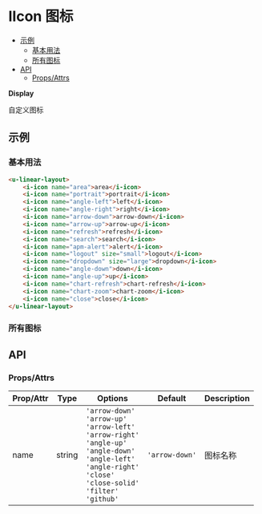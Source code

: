 <!-- 该 README.md 根据 api.yaml 和 docs/*.md 自动生成，为了方便在 GitHub 和 NPM 上查阅。如需修改，请查看源文件 -->

# IIcon 图标

- [示例](#示例)
    - [基本用法](#基本用法)
    - [所有图标](#所有图标)
- [API]()
    - [Props/Attrs](#propsattrs)

**Display**

自定义图标

## 示例
### 基本用法

``` html
<u-linear-layout>
    <i-icon name="area">area</i-icon>
    <i-icon name="portrait">portrait</i-icon>
    <i-icon name="angle-left">left</i-icon>
    <i-icon name="angle-right">right</i-icon>
    <i-icon name="arrow-down">arrow-down</i-icon>
    <i-icon name="arrow-up">arrow-up</i-icon>
    <i-icon name="refresh">refresh</i-icon>
    <i-icon name="search">search</i-icon>
    <i-icon name="apm-alert">alert</i-icon>
    <i-icon name="logout" size="small">logout</i-icon>
    <i-icon name="dropdown" size="large">dropdown</i-icon>
    <i-icon name="angle-down">down</i-icon>
    <i-icon name="angle-up">up</i-icon>
    <i-icon name="chart-refresh">chart-refresh</i-icon>
    <i-icon name="chart-zoom">chart-zoom</i-icon>
    <i-icon name="close">close</i-icon>
</u-linear-layout>
```

### 所有图标

<u-icon-example name="arrow-up"></u-icon-example>
<u-icon-example name="arrow-down"></u-icon-example>
<u-icon-example name="arrow-left"></u-icon-example>
<u-icon-example name="arrow-right"></u-icon-example>
<u-icon-example name="angle-up"></u-icon-example>
<u-icon-example name="angle-down"></u-icon-example>
<u-icon-example name="angle-left"></u-icon-example>
<u-icon-example name="angle-right"></u-icon-example>
<u-icon-example name="close"></u-icon-example>
<u-icon-example name="close-solid"></u-icon-example>
<u-icon-example name="filter"></u-icon-example>
<u-icon-example name="github"></u-icon-example>

## API
### Props/Attrs

| Prop/Attr | Type | Options | Default | Description |
| --------- | ---- | ------- | ------- | ----------- |
| name | string | `'arrow-down'`<br/>`'arrow-up'`<br/>`'arrow-left'`<br/>`'arrow-right'`<br/>`'angle-up'`<br/>`'angle-down'`<br/>`'angle-left'`<br/>`'angle-right'`<br/>`'close'`<br/>`'close-solid'`<br/>`'filter'`<br/>`'github'` | `'arrow-down'` | 图标名称 |

